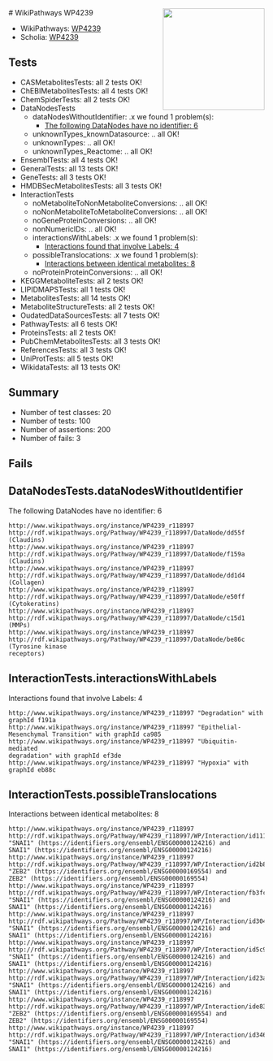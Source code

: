 <img style="float: right; width: 200px" src="https://upload.wikimedia.org/wikipedia/commons/thumb/8/83/Wplogo_with_text_500.png/640px-Wplogo_with_text_500.png" />
# WikiPathways WP4239

* WikiPathways: [WP4239](https://new.wikipathways.org/pathways/WP4239)
* Scholia: [WP4239](https://scholia.toolforge.org/wikipathways/WP4239)
## Tests
* CASMetabolitesTests: all 2 tests OK!
* ChEBIMetabolitesTests: all 4 tests OK!
* ChemSpiderTests: all 2 tests OK!
* DataNodesTests
    * dataNodesWithoutIdentifier: .x we found 1 problem(s):
        * [The following DataNodes have no identifier: 6](#d2d32fa5)
    * unknownTypes_knownDatasource: .. all OK!
    * unknownTypes: .. all OK!
    * unknownTypes_Reactome: .. all OK!
* EnsemblTests: all 4 tests OK!
* GeneralTests: all 13 tests OK!
* GeneTests: all 3 tests OK!
* HMDBSecMetabolitesTests: all 3 tests OK!
* InteractionTests
    * noMetaboliteToNonMetaboliteConversions: .. all OK!
    * noNonMetaboliteToMetaboliteConversions: .. all OK!
    * noGeneProteinConversions: .. all OK!
    * nonNumericIDs: .. all OK!
    * interactionsWithLabels: .x we found 1 problem(s):
        * [Interactions found that involve Labels: 4](#630d267b)
    * possibleTranslocations: .x we found 1 problem(s):
        * [Interactions between identical metabolites: 8](#d59038cb)
    * noProteinProteinConversions: .. all OK!
* KEGGMetaboliteTests: all 2 tests OK!
* LIPIDMAPSTests: all 1 tests OK!
* MetabolitesTests: all 14 tests OK!
* MetaboliteStructureTests: all 2 tests OK!
* OudatedDataSourcesTests: all 7 tests OK!
* PathwayTests: all 6 tests OK!
* ProteinsTests: all 2 tests OK!
* PubChemMetabolitesTests: all 3 tests OK!
* ReferencesTests: all 3 tests OK!
* UniProtTests: all 5 tests OK!
* WikidataTests: all 13 tests OK!


## Summary

* Number of test classes: 20
* Number of tests: 100
* Number of assertions: 200
* Number of fails: 3

## Fails

<a name="d2d32fa5" />

## DataNodesTests.dataNodesWithoutIdentifier

The following DataNodes have no identifier: 6
```
http://www.wikipathways.org/instance/WP4239_r118997 http://rdf.wikipathways.org/Pathway/WP4239_r118997/DataNode/dd55f (Claudins)
http://www.wikipathways.org/instance/WP4239_r118997 http://rdf.wikipathways.org/Pathway/WP4239_r118997/DataNode/f159a (Claudins)
http://www.wikipathways.org/instance/WP4239_r118997 http://rdf.wikipathways.org/Pathway/WP4239_r118997/DataNode/dd1d4 (Collagen)
http://www.wikipathways.org/instance/WP4239_r118997 http://rdf.wikipathways.org/Pathway/WP4239_r118997/DataNode/e50ff (Cytokeratins)
http://www.wikipathways.org/instance/WP4239_r118997 http://rdf.wikipathways.org/Pathway/WP4239_r118997/DataNode/c15d1 (MMPs)
http://www.wikipathways.org/instance/WP4239_r118997 http://rdf.wikipathways.org/Pathway/WP4239_r118997/DataNode/be86c (Tyrosine kinase 
receptors)
```

<a name="630d267b" />

## InteractionTests.interactionsWithLabels

Interactions found that involve Labels: 4
```
http://www.wikipathways.org/instance/WP4239_r118997 "Degradation" with graphId f191a
http://www.wikipathways.org/instance/WP4239_r118997 "Epithelial-Mesenchymal Transition" with graphId ca985
http://www.wikipathways.org/instance/WP4239_r118997 "Ubiquitin-mediated
degradation" with graphId ef3de
http://www.wikipathways.org/instance/WP4239_r118997 "Hypoxia" with graphId eb88c
```

<a name="d59038cb" />

## InteractionTests.possibleTranslocations

Interactions between identical metabolites: 8
```
http://www.wikipathways.org/instance/WP4239_r118997 http://rdf.wikipathways.org/Pathway/WP4239_r118997/WP/Interaction/id1114db4b "SNAI1" (https://identifiers.org/ensembl/ENSG00000124216) and 
SNAI1" (https://identifiers.org/ensembl/ENSG00000124216)
http://www.wikipathways.org/instance/WP4239_r118997 http://rdf.wikipathways.org/Pathway/WP4239_r118997/WP/Interaction/id2b83e15a "ZEB2" (https://identifiers.org/ensembl/ENSG00000169554) and 
ZEB2" (https://identifiers.org/ensembl/ENSG00000169554)
http://www.wikipathways.org/instance/WP4239_r118997 http://rdf.wikipathways.org/Pathway/WP4239_r118997/WP/Interaction/fb3fc "SNAI1" (https://identifiers.org/ensembl/ENSG00000124216) and 
SNAI1" (https://identifiers.org/ensembl/ENSG00000124216)
http://www.wikipathways.org/instance/WP4239_r118997 http://rdf.wikipathways.org/Pathway/WP4239_r118997/WP/Interaction/id30439183 "SNAI1" (https://identifiers.org/ensembl/ENSG00000124216) and 
SNAI1" (https://identifiers.org/ensembl/ENSG00000124216)
http://www.wikipathways.org/instance/WP4239_r118997 http://rdf.wikipathways.org/Pathway/WP4239_r118997/WP/Interaction/id5c999b84 "SNAI1" (https://identifiers.org/ensembl/ENSG00000124216) and 
SNAI1" (https://identifiers.org/ensembl/ENSG00000124216)
http://www.wikipathways.org/instance/WP4239_r118997 http://rdf.wikipathways.org/Pathway/WP4239_r118997/WP/Interaction/id23a0f72c "SNAI1" (https://identifiers.org/ensembl/ENSG00000124216) and 
SNAI1" (https://identifiers.org/ensembl/ENSG00000124216)
http://www.wikipathways.org/instance/WP4239_r118997 http://rdf.wikipathways.org/Pathway/WP4239_r118997/WP/Interaction/ide837dccb "ZEB2" (https://identifiers.org/ensembl/ENSG00000169554) and 
ZEB2" (https://identifiers.org/ensembl/ENSG00000169554)
http://www.wikipathways.org/instance/WP4239_r118997 http://rdf.wikipathways.org/Pathway/WP4239_r118997/WP/Interaction/id346b8a97 "SNAI1" (https://identifiers.org/ensembl/ENSG00000124216) and 
SNAI1" (https://identifiers.org/ensembl/ENSG00000124216)
```

